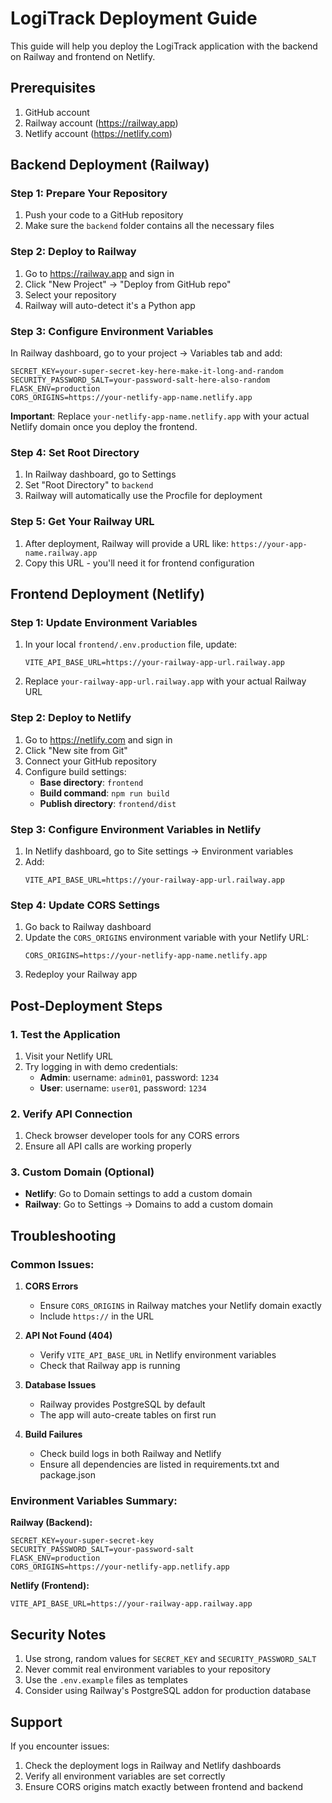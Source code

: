 # LogiTrack Deployment Guide

This guide will help you deploy the LogiTrack application with the backend on Railway and frontend on Netlify.

## Prerequisites

1. GitHub account
2. Railway account (https://railway.app)
3. Netlify account (https://netlify.com)

## Backend Deployment (Railway)

### Step 1: Prepare Your Repository
1. Push your code to a GitHub repository
2. Make sure the `backend` folder contains all the necessary files

### Step 2: Deploy to Railway
1. Go to https://railway.app and sign in
2. Click "New Project" → "Deploy from GitHub repo"
3. Select your repository
4. Railway will auto-detect it's a Python app

### Step 3: Configure Environment Variables
In Railway dashboard, go to your project → Variables tab and add:

```
SECRET_KEY=your-super-secret-key-here-make-it-long-and-random
SECURITY_PASSWORD_SALT=your-password-salt-here-also-random
FLASK_ENV=production
CORS_ORIGINS=https://your-netlify-app-name.netlify.app
```

**Important**: Replace `your-netlify-app-name.netlify.app` with your actual Netlify domain once you deploy the frontend.

### Step 4: Set Root Directory
1. In Railway dashboard, go to Settings
2. Set "Root Directory" to `backend`
3. Railway will automatically use the Procfile for deployment

### Step 5: Get Your Railway URL
1. After deployment, Railway will provide a URL like: `https://your-app-name.railway.app`
2. Copy this URL - you'll need it for frontend configuration

## Frontend Deployment (Netlify)

### Step 1: Update Environment Variables
1. In your local `frontend/.env.production` file, update:
   ```
   VITE_API_BASE_URL=https://your-railway-app-url.railway.app
   ```
2. Replace `your-railway-app-url.railway.app` with your actual Railway URL

### Step 2: Deploy to Netlify
1. Go to https://netlify.com and sign in
2. Click "New site from Git"
3. Connect your GitHub repository
4. Configure build settings:
   - **Base directory**: `frontend`
   - **Build command**: `npm run build`
   - **Publish directory**: `frontend/dist`

### Step 3: Configure Environment Variables in Netlify
1. In Netlify dashboard, go to Site settings → Environment variables
2. Add:
   ```
   VITE_API_BASE_URL=https://your-railway-app-url.railway.app
   ```

### Step 4: Update CORS Settings
1. Go back to Railway dashboard
2. Update the `CORS_ORIGINS` environment variable with your Netlify URL:
   ```
   CORS_ORIGINS=https://your-netlify-app-name.netlify.app
   ```
3. Redeploy your Railway app

## Post-Deployment Steps

### 1. Test the Application
1. Visit your Netlify URL
2. Try logging in with demo credentials:
   - **Admin**: username: `admin01`, password: `1234`
   - **User**: username: `user01`, password: `1234`

### 2. Verify API Connection
1. Check browser developer tools for any CORS errors
2. Ensure all API calls are working properly

### 3. Custom Domain (Optional)
- **Netlify**: Go to Domain settings to add a custom domain
- **Railway**: Go to Settings → Domains to add a custom domain

## Troubleshooting

### Common Issues:

1. **CORS Errors**
   - Ensure `CORS_ORIGINS` in Railway matches your Netlify domain exactly
   - Include `https://` in the URL

2. **API Not Found (404)**
   - Verify `VITE_API_BASE_URL` in Netlify environment variables
   - Check that Railway app is running

3. **Database Issues**
   - Railway provides PostgreSQL by default
   - The app will auto-create tables on first run

4. **Build Failures**
   - Check build logs in both Railway and Netlify
   - Ensure all dependencies are listed in requirements.txt and package.json

### Environment Variables Summary:

**Railway (Backend):**
```
SECRET_KEY=your-super-secret-key
SECURITY_PASSWORD_SALT=your-password-salt
FLASK_ENV=production
CORS_ORIGINS=https://your-netlify-app.netlify.app
```

**Netlify (Frontend):**
```
VITE_API_BASE_URL=https://your-railway-app.railway.app
```

## Security Notes

1. Use strong, random values for `SECRET_KEY` and `SECURITY_PASSWORD_SALT`
2. Never commit real environment variables to your repository
3. Use the `.env.example` files as templates
4. Consider using Railway's PostgreSQL addon for production database

## Support

If you encounter issues:
1. Check the deployment logs in Railway and Netlify dashboards
2. Verify all environment variables are set correctly
3. Ensure CORS origins match exactly between frontend and backend